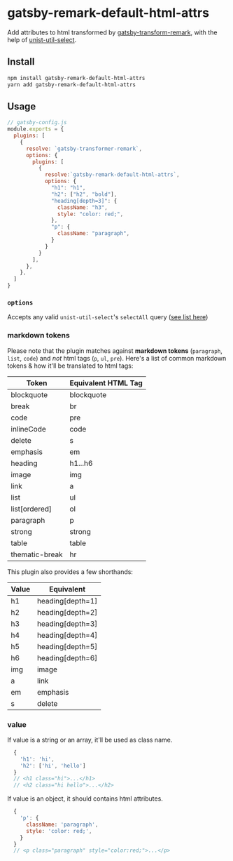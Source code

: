 # gatsby-remark-default-html-attrs

Add attributes to html transformed by [gatsby-transform-remark](https://github.com/gatsbyjs/gatsby/tree/master/packages/gatsby-transformer-remark), with the help of [unist-util-select](https://github.com/syntax-tree/unist-util-select).

## Install

```bash
npm install gatsby-remark-default-html-attrs
yarn add gatsby-remark-default-html-attrs
```

## Usage

```js
// gatsby-config.js
module.exports = {
  plugins: [
    {
      resolve: `gatsby-transformer-remark`,
      options: {
        plugins: [
          {
            resolve:`gatsby-remark-default-html-attrs`,
            options: {
              "h1": "h1",
              "h2": ["h2", "bold"],
              "heading[depth=3]": {
                className: "h3",
                style: "color: red;",
              },
              "p": {
                className: "paragraph",
              }
            }
          }
        ],
      },
    },
  ]
}
```

### `options`

Accepts any valid `unist-util-select`'s `selectAll` query ([see list here](https://github.com/syntax-tree/unist-util-select#selectselectallselector-tree))

### markdown tokens

Please note that the plugin matches against **markdown tokens** (`paragraph`, `list`, `code`) and *not* html tags (`p`, `ul`, `pre`).
Here's a list of common markdown tokens & how it'll be translated to html tags:

| Token | Equivalent HTML Tag |
| --- | --- |
| blockquote | blockquote
| break | br |
|	code | pre |
| inlineCode | code |
|	delete | s
| emphasis | em |
|	heading | h1...h6
|	image | img |
|	link | a |
|	list | ul |
| list[ordered] | ol |
|	paragraph | p |
|	strong | strong |
|	table | table |
|	thematic-break | hr |

This plugin also provides a few shorthands:

| Value | Equivalent |
| --- | --- |
| h1 | heading[depth=1] |
| h2 | heading[depth=2] |
| h3 | heading[depth=3] |
| h4 | heading[depth=4] |
| h5 | heading[depth=5] |
| h6 | heading[depth=6] |
| img | image |
| a | link |
| em | emphasis |
| s | delete |

### value

If value is a string or an array, it'll be used as class name.

```js
  {
    'h1': 'hi',
    'h2': ['hi', 'hello'] 
  }
  // <h1 class="hi">...</h1>
  // <h2 class="hi hello">...</h2>
```

If value is an object, it should contains html attributes.

```js
  {
    'p': {
      className: 'paragraph',
      style: 'color: red;',
    }
  }
  // <p class="paragraph" style="color:red;">...</p>
```
